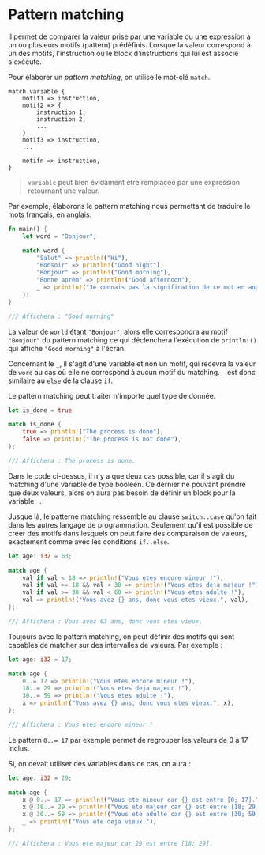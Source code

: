 # Pattern matching
Il permet de comparer la valeur prise par une variable ou une expression
à un ou plusieurs motifs (pattern) prédéfinis. Lorsque la valeur correspond
à un des motifs, l'instruction ou le block d'instructions qui lui est associé
s'exécute.

Pour élaborer un *pattern matching*, on utilise le mot-clé `match`.

```
match variable {
    motif1 => instruction,
    motif2 => {
        instruction 1;
        instruction 2;
        ...
    }
    motif3 => instruction,
    ...
    
    motifn => instruction,
}

```

> `variable` peut bien évidament être remplacée par une expression retournant
une valeur.

Par exemple, élaborons le pattern matching nous permettant
de traduire le mots français, en anglais.

```rust
fn main() {
    let word = "Bonjour";

    match word {
        "Salut" => println!("Hi"),
        "Bonsoir" => println!("Good night"),
        "Bonjour" => println!("Good morning"),
        "Bonne aprèm" => println!("Good afternoon"),
        _ => println!("Je connais pas la signification de ce mot en anglais."),
    };
}

/// Affichera : "Good morning"
```

La valeur de `world` étant `"Bonjour"`, alors elle correspondra au motif
`"Bonjour"` du pattern matching ce qui déclenchera l'exécution
de `println!()` qui affiche `"Good morning"` à l'écran.

Concernant le `_`, il s'agit d'une variable et non un motif, qui recevra
la valeur de `word` au cas où elle ne correspond à aucun motif du matching.
`_` est donc similaire au `else` de la clause `if`.

Le pattern matching peut traiter n'importe quel type de donnée.

```rust
let is_done = true

match is_done {
    true => println!("The process is done"),
    false => println!("The process is not done"),
};

/// Affichera : The process is done.
```

Dans le code ci-dessus, il n'y a que deux cas possible, car il s'agit
du matching d'une variable de type booléen. Ce dernier ne pouvant prendre
que deux valeurs, alors on aura pas besoin de définir un block pour la variable
`_`.

Jusque là, le patterne matching ressemble au clause `switch..case`
qu'on fait dans les autres langage de programmation. Seulement
qu'il est possible de créer des motifs dans lesquels on peut faire
des comparaison de valeurs, exactement comme avec les conditions `if..else`.

```rust
let age: i32 = 63;

match age {
    val if val < 18 => println!("Vous etes encore mineur !"),
    val if val >= 18 && val < 30 => println!("Vous etes deja majeur !"),
    val if val >= 30 && val < 60 => println!("Vous etes adulte !"),
    val => println!("Vous avez {} ans, donc vous etes vieux.", val),
};

/// Affichera : Vous avez 63 ans, donc vous etes vieux.
```

Toujours avec le pattern matching, on peut définir des motifs qui sont capables
de matcher sur des intervalles de valeurs. Par exemple :

```rust
let age: i32 = 17;

match age {
    0..= 17 => println!("Vous etes encore mineur !"),
    18..= 29 => println!("Vous etes deja majeur !"),
    30..= 59 => println!("Vous etes adulte !"),
    x => println!("Vous avez {} ans, donc vous etes vieux.", x),
};

/// Affichera : Vous etes encore mineur !
```

Le pattern `0..= 17` par exemple permet de regrouper les valeurs de $0$
à  $17$ inclus.

Si, on devait utiliser des variables dans ce cas, on aura :

```rust
let age: i32 = 29;

match age {
    x @ 0..= 17 => println!("Vous ete mineur car {} est entre [0; 17].", x),
    x @ 18..= 29 => println!("Vous ete majeur car {} est entre [18; 29].", x),
    x @ 30..= 59 => println!("Vous ete adulte car {} est entre [30; 59].", x),
    _ => println!("Vous ete deja vieux."),
};

/// Affichera : Vous ete majeur car 29 est entre [18; 29].
```















